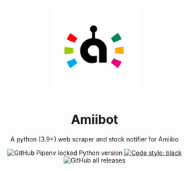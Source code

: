 <p align="center">
  <a href="https://ecoppen.github.io/amiibot/">
    <img src="https://raw.githubusercontent.com/ecoppen/Amiibot/main/docs/amiibot.png" width="200"  alt="Amiibot">
  </a>
</p>

<h1 align="center">
Amiibot
</h1>

<p align="center">
A python (3.9+) web scraper and stock notifier for Amiibo
</p>
<p align="center">
<img alt="GitHub Pipenv locked Python version" src="https://img.shields.io/github/pipenv/locked/python-version/ecoppen/amiibot">
<a href="https://github.com/psf/black"><img alt="Code style: black" src="https://img.shields.io/badge/code%20style-black-000000.svg"></a>
<img alt="GitHub all releases" src="https://img.shields.io/github/downloads/ecoppen/amiibot/total">
</p>
